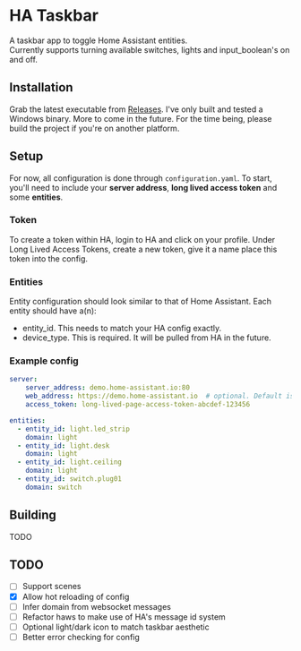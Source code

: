 # HA Taskbar

A taskbar app to toggle Home Assistant entities.  
Currently supports turning available switches, lights and input_boolean's on and off. 


## Installation
Grab the latest executable from [Releases](https://github.com/adriancampos/ha-taskbar/releases). I've only built and tested a Windows binary. More to come in the future. For the time being, please build the project if you're on another platform. 


## Setup
For now, all configuration is done through `configuration.yaml`. To start, you'll need to include your **server address**, **long lived access token** and some **entities**.

### Token
To create a token within HA, login to HA and click on your profile.
Under Long Lived Access Tokens, create a new token, give it a name place this token into the config.


### Entities
Entity configuration should look similar to that of Home Assistant. Each entity should have a(n):
* entity_id. This needs to match your HA config exactly.
* device_type. This is required. It will be pulled from HA in the future.

### Example config
```yaml
server:
    server_address: demo.home-assistant.io:80
    web_address: https://demo.home-assistant.io  # optional. Default is "https://" + server_address
    access_token: long-lived-page-access-token-abcdef-123456

entities:
  - entity_id: light.led_strip
    domain: light
  - entity_id: light.desk
    domain: light
  - entity_id: light.ceiling
    domain: light
  - entity_id: switch.plug01
    domain: switch
```

## Building
TODO

## TODO
- [ ] Support scenes
- [x] Allow hot reloading of config
- [ ] Infer domain from websocket messages
- [ ] Refactor haws to make use of HA's message id system
- [ ] Optional light/dark icon to match taskbar aesthetic
- [ ] Better error checking for config
